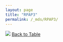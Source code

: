 ```yaml
---
layout: page
title: "RPAP3"
permalink: /_mds/RPAP3/
---
```


![](../../alns_9.28.22/aln_5HSAA092262_0.947.png?raw=true
)
[Back to Table](../../display)
